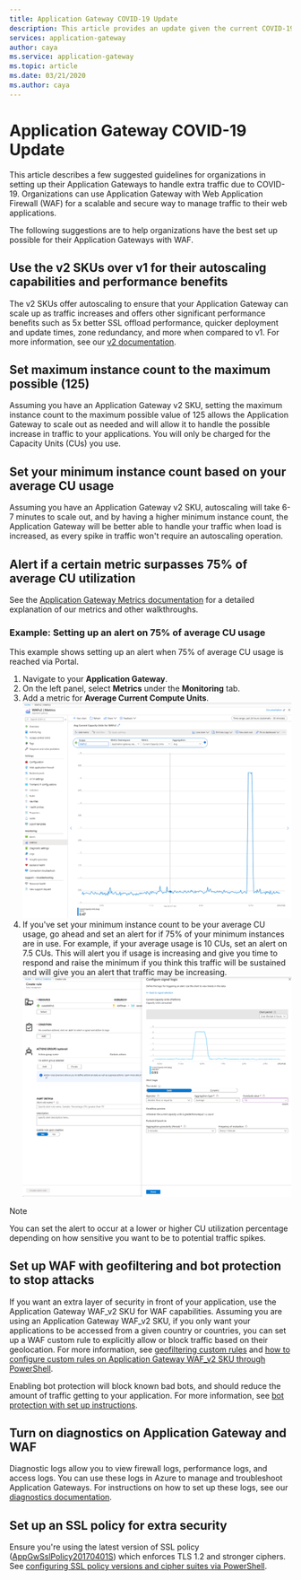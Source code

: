 ```yaml
---
title: Application Gateway COVID-19 Update
description: This article provides an update given the current COVID-19 situation and guidelines on how to set up your Application Gateway. 
services: application-gateway
author: caya
ms.service: application-gateway
ms.topic: article
ms.date: 03/21/2020
ms.author: caya
---
```


# Application Gateway COVID-19 Update 

This article describes a few suggested guidelines for organizations in setting up their Application Gateways to handle extra traffic due to COVID-19. Organizations can use Application Gateway with Web Application Firewall (WAF) for a scalable and secure way to manage traffic to their web applications. 

The following suggestions are to help organizations have the best set up possible for their Application Gateways with WAF. 

## Use the v2 SKUs over v1 for their autoscaling capabilities and performance benefits
The v2 SKUs offer autoscaling to ensure that your Application Gateway can scale up as traffic increases and offers other significant performance benefits such as 5x better SSL offload performance, quicker deployment and update times, zone redundancy, and more when compared to v1. For more information, see our [v2 documentation](https://docs.microsoft.com/azure/application-gateway/application-gateway-autoscaling-zone-redundant). 

## Set maximum instance count to the maximum possible (125) 
Assuming you have an Application Gateway v2 SKU, setting the maximum instance count to the maximum possible value of 125 allows the Application Gateway to scale out as needed and will allow it to handle the possible increase in traffic to your applications. You will only be charged for the Capacity Units (CUs) you use.  

## Set your minimum instance count based on your average CU usage 
Assuming you have an Application Gateway v2 SKU, autoscaling will take 6-7 minutes to scale out, and by having a higher minimum instance count, the Application Gateway will be better able to handle your traffic when load is increased, as every spike in traffic won't require an autoscaling operation.  

## Alert if a certain metric surpasses 75% of average CU utilization 
See the [Application Gateway Metrics documentation](https://docs.microsoft.com/azure/application-gateway/application-gateway-metrics#metrics-visualization) for a detailed explanation of our metrics and other walkthroughs. 

### Example: Setting up an alert on 75% of average CU usage
This example shows setting up an alert when 75% of average CU usage is reached via Portal. 
1. Navigate to your **Application Gateway**.
2. On the left panel, select **Metrics** under the **Monitoring** tab. 
3. Add a metric for **Average Current Compute Units**. 
![Setting up WAF metric](./media/application-gateway-covid-guidelines/waf-setup-metrics.png)
4. If you've set your minimum instance count to be your average CU usage, go ahead and set an alert for if 75% of your minimum instances are in use. For example, if your average usage is 10 CUs, set an alert on 7.5 CUs. This will alert you if usage is increasing and give you time to respond and raise the minimum if you think this traffic will be sustained and will give you an alert that traffic may be increasing. 
![Setting up WAF alert](./media/application-gateway-covid-guidelines/waf-setup-monitoring-alert.png)

> [!NOTE]
> You can set the alert to occur at a lower or higher CU utilization percentage depending on how sensitive you want to be to potential traffic spikes.

## Set up WAF with geofiltering and bot protection to stop attacks
If you want an extra layer of security in front of your application, use the Application Gateway WAF_v2 SKU for WAF capabilities. Assuming you are using an Application Gateway WAF_v2 SKU, if you only want your applications to be accessed from a given country or countries, you can set up a WAF custom rule to explicitly allow or block traffic based on their geolocation. For more information, see [geofiltering custom rules](https://docs.microsoft.com/azure/web-application-firewall/ag/geomatch-custom-rules) and [how to configure custom rules on Application Gateway WAF_v2 SKU through PowerShell](https://docs.microsoft.com/azure/web-application-firewall/ag/configure-waf-custom-rules).

Enabling bot protection will block known bad bots, and should reduce the amount of traffic getting to your application. For more information, see [bot protection with set up instructions](https://docs.microsoft.com/azure/web-application-firewall/ag/configure-waf-custom-rules).

## Turn on diagnostics on Application Gateway and WAF
Diagnostic logs allow you to view firewall logs, performance logs, and access logs. You can use these logs in Azure to manage and troubleshoot Application Gateways. For instructions on how to set up these logs, see our [diagnostics documentation](https://docs.microsoft.com/azure/application-gateway/application-gateway-diagnostics#diagnostic-logging). 

## Set up an SSL policy for extra security
Ensure you're using the latest version of SSL policy ([AppGwSslPolicy20170401S](https://docs.microsoft.com/azure/application-gateway/application-gateway-ssl-policy-overview#appgwsslpolicy20170401s)) which enforces TLS 1.2 and stronger ciphers. See [configuring SSL policy versions and cipher suites via PowerShell](https://docs.microsoft.com/azure/application-gateway/application-gateway-configure-ssl-policy-powershell).